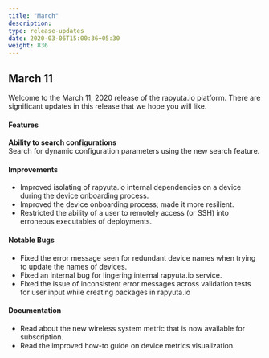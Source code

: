 ```yaml
---
title: "March"
description:
type: release-updates
date: 2020-03-06T15:00:36+05:30
weight: 836
---
```

## March 11
Welcome to the March 11, 2020 release of the rapyuta.io platform. There are significant updates in this release that we hope you will like.

#### Features
**Ability to search configurations**    
Search for dynamic configuration parameters using the new search feature.

#### Improvements

* Improved isolating of rapyuta.io internal dependencies on a device during the device onboarding process.
* Improved the device onboarding process; made it more resilient.
* Restricted the ability of a user to remotely access (or SSH) into erroneous executables of deployments.

#### Notable Bugs

* Fixed the error message seen for redundant device names when trying to update the names of devices.
* Fixed an internal bug for lingering internal rapyuta.io service.
* Fixed the issue of inconsistent error messages across validation tests for user input while creating packages in rapyuta.io

#### Documentation

* Read about the new wireless system metric that is now available for subscription.
* Read the improved how-to guide on device metrics visualization.